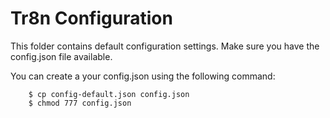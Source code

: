 Tr8n Configuration
=================

This folder contains default configuration settings. Make sure you have the config.json file available.

You can create a your config.json using the following command:

        $ cp config-default.json config.json
        $ chmod 777 config.json


